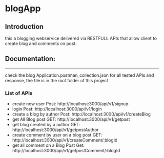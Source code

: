 # blogApp

## Introduction
this a blogging webservice delivered via RESTFULL APIs that allow client to create blog and comments on post.

## Documentation:
***
check the blog Application.postman_collection.json for all tested APIs and response, the file is in the root folder of this project

### List of APIs
- create new user 
  Post: http://localhost:3000/api/v1/signup
- login 
   Post: http://localhost:3000/api/v1/login
- create a blog by author 
  Post: http://localhost:3000/api/v1/createBlog
- get All Blog post
  GET: http://localhost:3000/api/v1/getpost
- get blog created by a author
  GET: http://localhost:3000/api/v1/getpostAuthor
- create comment by user on a blog post
  GET: http://localhost:3000/api/v1/createComment/:blogId
- get all comment on a Blog Post
  Get: http://localhost:3000/api/v1/getpostComment/:blogId


